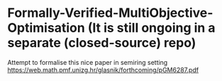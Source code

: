 # Formally-Verified-MultiObjective-Optimisation (It is still ongoing in a separate (closed-source) repo)
Attempt to formalise this nice paper in semiring setting https://web.math.pmf.unizg.hr/glasnik/forthcoming/pGM6287.pdf
